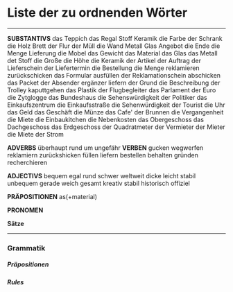# Liste der zu ordnenden Wörter
***

**SUBSTANTIVS**
das Teppich
das Regal
Stoff
Keramik
die Farbe
der Schrank
die Holz
Brett
der Flur
der Müll
die Wand
Metall
Glas
Angebot
die Ende
die Menge
Lieferung
die Mobel
das Gewicht
das Material
das Glas
das Metall
det Stoff
die Große
die Höhe
die Keramik
der Artikel
der Auftrag
der Lieferschein
der Liefertermin
die Bestellung
die Menge
reklamieren
zurückschicken
das Formular
ausfüllen
der Reklamationschein
abschicken
das Packet
der Absender
ergänzer
liefern
der Grund
die Beschreibung
der Trolley
kaputtgehen
das Plastik
der Flugbegleiter
das Parlament
der Euro
die Zytglogge
das Bundeshaus
die Sehenswürdigkeit
der Politiker
das Einkaufszentrum
die Einkaufsstraße
die Sehenwürdigkeit
der Tourist
die Uhr
das Geld
das Geschäft
die Münze das Cafe'
der Brunnen
die Vergangenheit
die Miete
die Einbaukitchen
die Nebenkosten
das Obergeschoss
das Dachgeschoss
das Erdgeschoss
der Quadratmeter
der Vermieter
der Mieter
die Miete
der Strom

**ADVERBS**
überhaupt
rund um
ungefähr
**VERBEN**
gucken
wegwerfen
reklamiern
zurückshicken
füllen
liefern
bestellen
behalten
gründen
recherchieren


**ADJECTIVS**
bequem
egal
rund
schwer
weltweit
dicke
leicht
stabil
unbequem 
gerade
weich
gesamt
kreativ
stabil
historisch
offiziel


**PRÄPOSITIONEN**
as(+material)

**PRONOMEN**

**Sätze**

***
### Grammatik
##### Präpositionen

##### Rules
